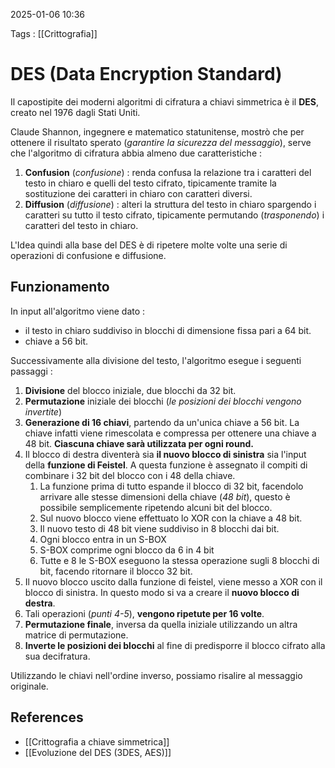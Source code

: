 2025-01-06 10:36

Tags : [[Crittografia]]

# DES (Data Encryption Standard)

Il capostipite dei moderni algoritmi di cifratura a chiavi simmetrica è il **DES**, creato nel 1976 dagli Stati Uniti. 

Claude Shannon, ingegnere e matematico statunitense, mostrò che per ottenere il risultato sperato (*garantire la sicurezza del messaggio*), serve che l'algoritmo di cifratura abbia almeno due caratteristiche : 

1. **Confusion** (*confusione*) : renda confusa la relazione tra i caratteri del testo in chiaro e quelli del testo cifrato, tipicamente tramite la sostituzione dei caratteri in chiaro con caratteri diversi.
2. **Diffusion** (*diffusione*) : alteri la struttura del testo in chiaro spargendo i caratteri su tutto il testo cifrato, tipicamente permutando (*trasponendo*) i caratteri del testo in chiaro.

L'Idea quindi alla base del DES è di ripetere molte volte una serie di operazioni di confusione e diffusione.

## Funzionamento 

In input all'algoritmo viene dato :
- il testo in chiaro suddiviso in blocchi di dimensione fissa pari a 64 bit.
- chiave a 56 bit.

Successivamente alla divisione del testo, l'algoritmo esegue i seguenti passaggi : 
1. **Divisione** del blocco iniziale, due blocchi da 32 bit.
2. **Permutazione** iniziale dei blocchi (*le posizioni dei blocchi vengono invertite*)
3. **Generazione di 16 chiavi**, partendo da un'unica chiave a 56 bit. La chiave infatti viene rimescolata e compressa per ottenere una chiave a 48 bit. **Ciascuna chiave sarà utilizzata per ogni round.**
4. Il blocco di destra diventerà sia **il nuovo blocco di sinistra** sia l'input della **funzione di Feistel**. A questa funzione è assegnato il compiti di combinare i 32 bit del blocco con i 48 della chiave.
	1. La funzione prima di tutto espande il blocco di 32 bit, facendolo arrivare alle stesse dimensioni della chiave (*48 bit*), questo è possibile semplicemente ripetendo alcuni bit del blocco.
	2. Sul nuovo blocco viene effettuato lo XOR con la chiave a 48 bit.
	3. Il nuovo testo di 48 bit viene suddiviso in 8 blocchi dai bit.
	4. Ogni blocco entra in un S-BOX
	5. S-BOX comprime ogni blocco da 6 in 4 bit
	6. Tutte e 8 le S-BOX eseguono la stessa operazione sugli 8 blocchi di bit, facendo ritornare il blocco 32 bit.
5. Il nuovo blocco uscito dalla funzione di feistel, viene messo a XOR con il blocco di sinistra. In questo modo si va a creare il **nuovo blocco di destra**.
6. Tali operazioni (*punti 4-5*), **vengono ripetute per 16 volte**.
7. **Permutazione finale**, inversa da quella iniziale utilizzando un altra matrice di permutazione.
8. **Inverte le posizioni dei blocchi** al fine di predisporre il blocco cifrato alla sua decifratura.

Utilizzando le chiavi nell'ordine inverso, possiamo risalire al messaggio originale.

## References

- [[Crittografia a chiave simmetrica]]
- [[Evoluzione del  DES (3DES, AES)]]